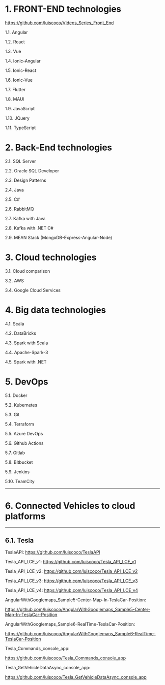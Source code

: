 
# 1. FRONT-END technologies

https://github.com/luiscoco/Videos_Series_Front_End

1.1. Angular

1.2. React

1.3. Vue

1.4. Ionic-Angular

1.5. Ionic-React

1.6. Ionic-Vue

1.7. Flutter

1.8. MAUI

1.9. JavaScript

1.10. JQuery

1.11. TypeScript

# 2. Back-End technologies

2.1. SQL Server

2.2. Oracle SQL Developer

2.3. Design Patterns

2.4. Java

2.5. C#

2.6. RabbitMQ 

2.7. Kafka with Java

2.8. Kafka with .NET C#

2.9. MEAN Stack (MongoDB-Express-Angular-Node)

# 3. Cloud technologies

3.1. Cloud comparison

3.2. AWS

3.4. Google Cloud Services

# 4. Big data technologies

4.1. Scala

4.2. DataBricks

4.3. Spark with Scala

4.4. Apache-Spark-3

4.5. Spark with .NET

# 5. DevOps

5.1. Docker

5.2. Kubernetes

5.3. Git

5.4. Terraform

5.5. Azure DevOps

5.6. Github Actions

5.7. Gitlab

5.8. Bitbucket

5.9. Jenkins

5.10. TeamCity

-------------------------------------------------------------------------------------------------
# 6. Connected Vehicles to cloud platforms
-------------------------------------------------------------------------------------------------

## 6.1. Tesla

TeslaAPI: https://github.com/luiscoco/TeslaAPI

Tesla_API_LCE_v1: https://github.com/luiscoco/Tesla_API_LCE_v1

Tesla_API_LCE_v2: https://github.com/luiscoco/Tesla_API_LCE_v2

Tesla_API_LCE_v3: https://github.com/luiscoco/Tesla_API_LCE_v3

Tesla_API_LCE_v4: https://github.com/luiscoco/Tesla_API_LCE_v4

AngularWithGooglemaps_Sample5-Center-Map-In-TeslaCar-Position: 

https://github.com/luiscoco/AngularWithGooglemaps_Sample5-Center-Map-In-TeslaCar-Position

AngularWithGooglemaps_Sample6-RealTime-TeslaCar-Position: 

https://github.com/luiscoco/AngularWithGooglemaps_Sample6-RealTime-TeslaCar-Position

Tesla_Commands_console_app: 

https://github.com/luiscoco/Tesla_Commands_console_app

Tesla_GetVehicleDataAsync_console_app: 

https://github.com/luiscoco/Tesla_GetVehicleDataAsync_console_app


